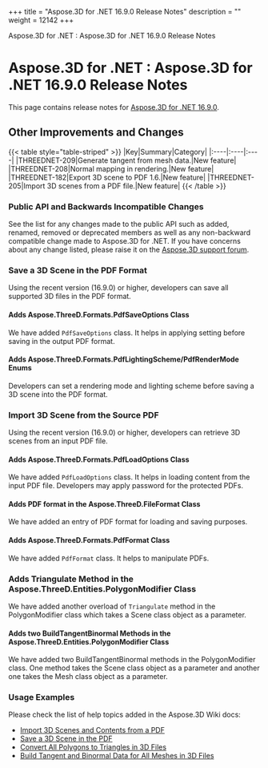 +++
title = "Aspose.3D for .NET 16.9.0 Release Notes" 
description = "" 
weight = 12142 
+++

Aspose.3D for .NET : Aspose.3D for .NET 16.9.0 Release Notes  

# Aspose.3D for .NET : Aspose.3D for .NET 16.9.0 Release Notes


This page contains release notes for [Aspose.3D for .NET 16.9.0](https://www.nuget.org/packages/Aspose.3D/16.9.0).

## Other Improvements and Changes

{{< table style="table-striped" >}}
|Key|Summary|Category|
|:----|:----|:----|
|THREEDNET-209|Generate tangent from mesh data.|New feature|
|THREEDNET-208|Normal mapping in rendering.|New feature|
|THREEDNET-182|Export 3D scene to PDF 1.6.|New feature|
|THREEDNET-205|Import 3D scenes from a PDF file.|New feature|
{{< /table >}}

### Public API and Backwards Incompatible Changes

See the list for any changes made to the public API such as added, renamed, removed or deprecated members as well as any non-backward compatible change made to Aspose.3D for .NET. If you have concerns about any change listed, please raise it on the [Aspose.3D support forum](http://www.aspose.com/community/forums/aspose.3d-product-family/535/showforum.aspx).

### Save a 3D Scene in the PDF Format

Using the recent version (16.9.0) or higher, developers can save all supported 3D files in the PDF format.

#### Adds Aspose.ThreeD.Formats.PdfSaveOptions Class

We have added `PdfSaveOptions` class. It helps in applying setting before saving in the output PDF format.

#### Adds Aspose.ThreeD.Formats.PdfLightingScheme/PdfRenderMode Enums

Developers can set a rendering mode and lighting scheme before saving a 3D scene into the PDF format.

### Import 3D Scene from the Source PDF

Using the recent version (16.9.0) or higher, developers can retrieve 3D scenes from an input PDF file.

#### Adds Aspose.ThreeD.Formats.PdfLoadOptions Class

We have added `PdfLoadOptions` class. It helps in loading content from the input PDF file. Developers may apply password for the protected PDFs.

#### Adds PDF format in the Aspose.ThreeD.FileFormat Class

We have added an entry of PDF format for loading and saving purposes.

#### Adds Aspose.ThreeD.Formats.PdfFormat Class

We have added `PdfFormat` class. It helps to manipulate PDFs.

### Adds Triangulate Method in the Aspose.ThreeD.Entities.PolygonModifier Class

We have added another overload of `Triangulate` method in the PolygonModifier class which takes a Scene class object as a parameter.

#### Adds two BuildTangentBinormal Methods in the Aspose.ThreeD.Entities.PolygonModifier Class

We have added two BuildTangentBinormal methods in the PolygonModifier class. One method takes the Scene class object as a parameter and another one takes the Mesh class object as a parameter.

### Usage Examples

Please check the list of help topics added in the Aspose.3D Wiki docs:

*   [Import 3D Scenes and Contents from a PDF](http://www.aspose.com/docs/display/3dnet/Import+3D+Scenes+and+Contents+from+a+PDF)
*   [Save a 3D Scene in the PDF](http://www.aspose.com/docs/display/3dnet/Save+a+3D+Scene+in+the+PDF)
*   [Convert All Polygons to Triangles in 3D Files](http://www.aspose.com/docs/display/3dnet/Convert+All+Polygons+to+Triangles+in+3D+Files)
*   [Build Tangent and Binormal Data for All Meshes in 3D Files](http://www.aspose.com/docs/display/3dnet/Build+Tangent+and+Binormal+Data+for+All+Meshes+in+3D+Files)


